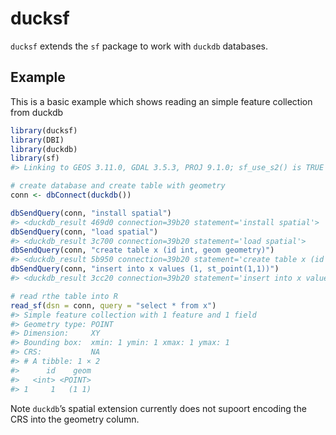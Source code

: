 
<!-- README.md is generated from README.Rmd. Please edit that file -->

# ducksf

<!-- badges: start -->
<!-- badges: end -->

`ducksf` extends the `sf` package to work with `duckdb` databases.

## Example

This is a basic example which shows reading an simple feature collection
from duckdb

``` r
library(ducksf)
library(DBI)
library(duckdb)
library(sf)
#> Linking to GEOS 3.11.0, GDAL 3.5.3, PROJ 9.1.0; sf_use_s2() is TRUE

# create database and create table with geometry
conn <- dbConnect(duckdb())

dbSendQuery(conn, "install spatial")
#> <duckdb_result 469d0 connection=39b20 statement='install spatial'>
dbSendQuery(conn, "load spatial")
#> <duckdb_result 3c700 connection=39b20 statement='load spatial'>
dbSendQuery(conn, "create table x (id int, geom geometry)")
#> <duckdb_result 5b950 connection=39b20 statement='create table x (id int, geom geometry)'>
dbSendQuery(conn, "insert into x values (1, st_point(1,1))")
#> <duckdb_result 3cc20 connection=39b20 statement='insert into x values (1, st_point(1,1))'>
```

``` r
# read rthe table into R
read_sf(dsn = conn, query = "select * from x")
#> Simple feature collection with 1 feature and 1 field
#> Geometry type: POINT
#> Dimension:     XY
#> Bounding box:  xmin: 1 ymin: 1 xmax: 1 ymax: 1
#> CRS:           NA
#> # A tibble: 1 × 2
#>      id    geom
#>   <int> <POINT>
#> 1     1   (1 1)
```

Note `duckdb`’s spatial extension currently does not supoort encoding
the CRS into the geometry column.
